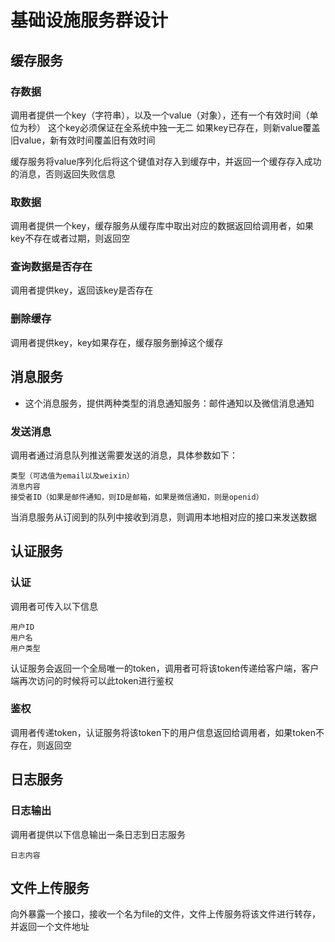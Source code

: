 # 基础设施服务群设计

## 缓存服务

### 存数据

调用者提供一个key（字符串），以及一个value（对象），还有一个有效时间（单位为秒）
这个key必须保证在全系统中独一无二
如果key已存在，则新value覆盖旧value，新有效时间覆盖旧有效时间

缓存服务将value序列化后将这个键值对存入到缓存中，并返回一个缓存存入成功的消息，否则返回失败信息

### 取数据

调用者提供一个key，缓存服务从缓存库中取出对应的数据返回给调用者，如果key不存在或者过期，则返回空

### 查询数据是否存在

调用者提供key，返回该key是否存在

### 删除缓存

调用者提供key，key如果存在，缓存服务删掉这个缓存

## 消息服务

- 这个消息服务，提供两种类型的消息通知服务：邮件通知以及微信消息通知

### 发送消息

调用者通过消息队列推送需要发送的消息，具体参数如下：

```
类型（可选值为email以及weixin）
消息内容
接受者ID（如果是邮件通知，则ID是邮箱，如果是微信通知，则是openid）
```

当消息服务从订阅到的队列中接收到消息，则调用本地相对应的接口来发送数据

## 认证服务

### 认证

调用者可传入以下信息

```
用户ID
用户名
用户类型
```

认证服务会返回一个全局唯一的token，调用者可将该token传递给客户端，客户端再次访问的时候将可以此token进行鉴权

### 鉴权

调用者传递token，认证服务将该token下的用户信息返回给调用者，如果token不存在，则返回空

## 日志服务

### 日志输出

调用者提供以下信息输出一条日志到日志服务

```
日志内容
```

## 文件上传服务

向外暴露一个接口，接收一个名为file的文件，文件上传服务将该文件进行转存，并返回一个文件地址